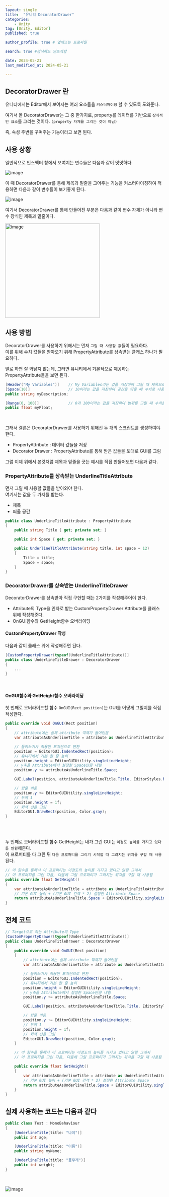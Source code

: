 ```yaml
---
layout: single
title:  "유니티 DecoratorDrawer"
categories: 
    - Unity
tag: [Unity, Editor]
published: true

author_profile: true # 옆에뜨는 프로파일

search: true #검색해도 안뜨게함

date: 2024-05-21
last_modified_at: 2024-05-21

---
```


## DecoratorDrawer 란
유니티에서는 Editor에서 보여지는 여러 요소들을 `커스터마이징` 할 수 있도록 도와준다. 

여기서 볼 DecoratorDrawer는 그 중 한가지로, property를  데이터를 기반으로 `장식적인 요소`를 그리는 것이다. `(property 자체를 그리는 것이 아님)`

즉, 속성 주변을 꾸며주는 기능이라고 보면 된다.

## 사용 상황
일반적으로 인스펙터 창에서 보여지는 변수들은 다음과 같이 밋밋하다.

![image](https://github.com/novicehog/comments/assets/131991619/9c569660-5b09-4630-a384-f7d099e8351d)
<br>

이 때 DecoratorDrawer를 통해 제목과 밑줄을 그어주는 기능을 커스터마이징하여 적용하면 다음과 같이 변수들이 보기좋게 된다.

![image](https://github.com/novicehog/comments/assets/131991619/9e667a10-d201-415f-a6bd-72b3d68bc6c4)
<br>

여기서 DecoratorDrawer를 통해 만들어진 부분은 다음과 같이 변수 자체가 아니라 변수 장식인 제목과 밑줄이다.

<img width="300" alt="image" src="https://github.com/novicehog/comments/assets/131991619/e941f1de-8336-4d3f-99e0-9b31d14b2987">

## 사용 방법
DecoratorDrawer를 사용하기 위해서는 먼저 `그릴 때 사용할 값`들이 필요하다.<br>
이를 위해 수치 값들을 받아오기 위해 PropertyAttribute를 상속받는 클래스 하나가 필요하다.

말로 하면 잘 와닿지 않는데, 그러면 유니티에서 기본적으로 제공하는 PropertyAttribute들을 보면 된다.

```cs
[Header("My Variables")]    // My Variables라는 값를 저장하여 그릴 때 제목으로 사용
[Space(10)]                 // 10이라는 값을 저장하여 공간을 띄울 때 수치로 사용          
public string myDescription;

[Range(0, 100)]             // 0과 100이라는 값을 저장하여 범위를 그릴 때 수치를 사용
public float myFloat;
```
<br>

그래서 결론은 DecoratorDrawer를 사용하기 위해선 두 개의 스크립트를 생성하여야 한다.
- PropertyAttribute : 데이터 값들을 저장
- Decorator Drawer : PropertyAttribute를 통해 받은 값들을 토대로 GUI를 그림


그럼 이제 위에서 본것처럼 제목과 밑줄을 긋는 예시를 직접 만들어보면 다음과 같다.

### PropertyAttribute를 상속받는 UnderlineTitleAttribute
먼저 그릴 때 사용할 값들을 받아와야 한다. <br>
여기서는 값을 두 가지를 받는다.
- 제목
- 띄울 공간

```cs
public class UnderlineTitleAttribute : PropertyAttribute
{
    public string Title { get; private set; }

    public int Space { get; private set; }

    public UnderlineTitleAttribute(string title, int space = 12)
    {
        Title = title;
        Space = space;
    }
}
```

### DecoratorDrawer를 상속받는 UnderlineTitleDrawer
DecoratorDrawer를 상속받아 직접 구현할 때는 2가지를 작성해주어야 한다.
- Attribute의 Type을 인자로 받는 CustomPropertyDrawer Attribute를 클래스 위에 작성해준다.
- OnGUI함수와 GetHeight함수 오버라이딩

#### CustomPropertyDrawer 작성
다음과 같이 클래스 위에 작성해주면 된다.

```cs
[CustomPropertyDrawer(typeof(UnderlineTitleAttribute))]
public class UnderlineTitleDrawer : DecoratorDrawer
{
    ...
}
```
<br>

#### OnGUI함수와 GetHeight함수 오버라이딩
첫 번째로 오버라이드할 함수 `OnGUI(Rect position)`는 GUI를 어떻게 그릴지를 직접 작성한다.

```cs
public override void OnGUI(Rect position)
{
    // attribute에는 실제 attribute 객체가 들어있음
    var attributeAsUnderlineTitle = attribute as UnderlineTitleAttribute;

    // 들여쓰기가 적용된 포지션으로 변환
    position = EditorGUI.IndentedRect(position);
    // 유니티에서 기본 한 줄 높이
    position.height = EditorGUIUtility.singleLineHeight;
    // y축을 Attribute에서 설정한 Space만큼 내림
    position.y += attributeAsUnderlineTitle.Space;

    GUI.Label(position, attributeAsUnderlineTitle.Title, EditorStyles.boldLabel);

    // 한줄 이동
    position.y += EditorGUIUtility.singleLineHeight;
    // 두께 1
    position.height = 1f;
    // 회색 선을 그림
    EditorGUI.DrawRect(position, Color.gray);
}
```

<br>
<br>

두 번째로 오버라이드할 함수 GetHeight는 내가 그런 GUI는 `이정도 높이를 가지고 있다를 반환`해준다.<br>
이 프로퍼티를 다 그린 뒤 `다음 프로퍼티를 그리기 시작할 때 그려지는 위치를 구할 때 사용`된다.

```cs
// 이 함수를 통해서 이 프로퍼티는 이정도의 높이를 가지고 있다고 알림 그래서
// 이 프로퍼티를 그린 다음, 다음에 그릴 프로퍼티가 그려지는 위치를 구할 때 사용됨
public override float GetHeight()
{
    var attributeAsUnderlineTitle = attribute as UnderlineTitleAttribute;
    // 기본 GUI 높이 + (기본 GUI 간격 * 2) 설정한 Attribute Space
    return attributeAsUnderlineTitle.Space + EditorGUIUtility.singleLineHeight + (EditorGUIUtility.standardVerticalSpacing * 2);
}
```

## 전체 코드
```cs
// Target으로 하는 Attribute의 Type
[CustomPropertyDrawer(typeof(UnderlineTitleAttribute))]
public class UnderlineTitleDrawer : DecoratorDrawer
{
    public override void OnGUI(Rect position)
    {
        // attribute에는 실제 attribute 객체가 들어있음
        var attributeAsUnderlineTitle = attribute as UnderlineTitleAttribute;

        // 들여쓰기가 적용된 포지션으로 변환
        position = EditorGUI.IndentedRect(position);
        // 유니티에서 기본 한 줄 높이
        position.height = EditorGUIUtility.singleLineHeight;
        // y축을 Attribute에서 설정한 Space만큼 내림
        position.y += attributeAsUnderlineTitle.Space;

        GUI.Label(position, attributeAsUnderlineTitle.Title, EditorStyles.boldLabel);

        // 한줄 이동
        position.y += EditorGUIUtility.singleLineHeight;
        // 두께 1
        position.height = 1f;
        // 회색 선을 그림
        EditorGUI.DrawRect(position, Color.gray);
    }

    // 이 함수를 통해서 이 프로퍼티는 이정도의 높이를 가지고 있다고 알림 그래서
    // 이 프로퍼티를 그린 다음, 다음에 그릴 프로퍼티가 그려지는 위치를 구할 때 사용됨

    public override float GetHeight()
    {
        var attributeAsUnderlineTitle = attribute as UnderlineTitleAttribute;
        // 기본 GUI 높이 + (기본 GUI 간격 * 2) 설정한 Attribute Space
        return attributeAsUnderlineTitle.Space + EditorGUIUtility.singleLineHeight + (EditorGUIUtility.standardVerticalSpacing * 2);
    }
}
```


## 실제 사용하는 코드는 다음과 같다
```cs
public class Test : MonoBehaviour
{
    [UnderlineTitle(title: "나이")]
    public int age;

    [UnderlineTitle(title: "이름")]
    public string myName;

    [UnderlineTitle(title: "몸무게")]
    public int weight;
}
```
<br>

![image](https://github.com/novicehog/comments/assets/131991619/9c569660-5b09-4630-a384-f7d099e8351d)